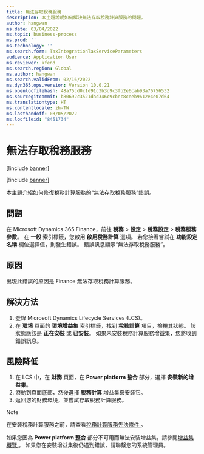 ```yaml
---
title: 無法存取稅務服務
description: 本主題說明如何解決無法存取稅務計算服務的問題。
author: hangwan
ms.date: 03/04/2022
ms.topic: business-process
ms.prod: ''
ms.technology: ''
ms.search.form: TaxIntegrationTaxServiceParameters
audience: Application User
ms.reviewer: kfend
ms.search.region: Global
ms.author: hangwan
ms.search.validFrom: 02/16/2022
ms.dyn365.ops.version: Version 10.0.21
ms.openlocfilehash: 48a75cd0c1d91c3b3d9c3fb2e6cab93a76756532
ms.sourcegitcommit: b80692c3521dad346c9cbec8ceeb9612e4e07d64
ms.translationtype: HT
ms.contentlocale: zh-TW
ms.lasthandoff: 03/05/2022
ms.locfileid: "8451734"
---
```

# <a name="failed-to-access-tax-service"></a>無法存取稅務服務

[!include [banner](../includes/banner.md)]

[!include [banner](../includes/preview-banner.md)]

本主題介紹如何修復稅務計算服務的“無法存取稅務服務”錯誤。

## <a name="symptoms"></a>問題

在 Microsoft Dynamics 365 Finance，前往 **稅務** \> **設定** \> **稅務設定** \> **稅務服務參數**。 在 **一般** 索引標籤，您啟用 **啟用稅務計算** 選項。 若您接著嘗試在 **功能設定名稱** 欄位選擇值，則發生錯誤。 錯誤訊息顯示“無法存取稅務服務”。

## <a name="cause"></a>原因

出現此錯誤的原因是 Finance 無法存取稅務計算服務。

## <a name="resolution"></a>解決方法 

1. 登錄 Microsoft Dynamics Lifecycle Services (LCS)。
2. 在 **環境** 頁面的 **環境增益集** 索引標籤，找到 **稅務計算** 項目，檢視其狀態。 該狀態應該是 **正在安裝** 或 **已安裝**。 如果未安裝稅務計算服務增益集，您將收到錯誤訊息。

## <a name="mitigation"></a>風險降低

1. 在 LCS 中，在 **財務** 頁面，在 **Power platform 整合** 部分，選擇 **安裝新的增益集**。
2. 滾動到頁面底部，然後選擇 **稅務計算** 增益集來安裝它。
3. 返回您的財務環境，並嘗試存取稅務計算服務。

> [!NOTE]
> 在安裝稅務計算服務之前，請查看[稅務計算服務先決條件 ](global-get-started-with-tax-calculation-service.md#prerequisites)。
> 
> 如果您因為 **Power platform 整合** 部分不可用而無法安裝增益集，請參閱[增益集概覽 ](../../fin-ops-core/dev-itpro/power-platform/add-ins-overview.md)。 如果您在安裝增益集後仍遇到錯誤，請聯繫您的系統管理員。
